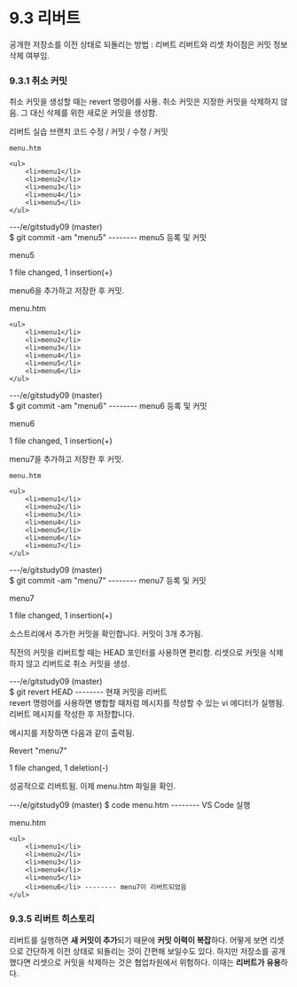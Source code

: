 # 9.3 리버트
공개한 저장소를 이전 상태로 되돌리는 방법 : 리버트 리버트와 리셋 차이점은 커밋 정보 삭제 여부임.

### 9.3.1 취소 커밋
취소 커밋을 생성할 때는 revert 명령어를 사용. 취소 커밋은 지정한 커밋을 삭제하지 않음. 그 대신 삭제를 위한 새로운 커밋을 생성함.



리버트 실습
브랜치 코드 수정 / 커밋 / 수정 / 커밋
```
menu.htm

<ul>
    <li>menu1</li>
    <li>menu2</li>
    <li>menu3</li>
    <li>menu4</li>
    <li>menu5</li>
</ul>
```

---/e/gitstudy09 (master)    
$ git commit -am "menu5" -------- menu5 등록 및 커밋     

menu5    

 1 file changed, 1 insertion(+)    
 
menu6을 추가하고 저장한 후 커밋.    


menu.htm    

```
<ul>
    <li>menu1</li>
    <li>menu2</li>
    <li>menu3</li>
    <li>menu4</li>
    <li>menu5</li>
    <li>menu6</li>
</ul>
```
---/e/gitstudy09 (master)   
$ git commit -am "menu6" -------- menu6 등록 및 커밋    

 menu6    

 1 file changed, 1 insertion(+)    
 
menu7을 추가하고 저장한 후 커밋.    

```
menu.htm

<ul>
    <li>menu1</li>
    <li>menu2</li>
    <li>menu3</li>
    <li>menu4</li>
    <li>menu5</li>
    <li>menu6</li>
    <li>menu7</li>
</ul>
```

---/e/gitstudy09 (master)   
$ git commit -am "menu7" -------- menu7 등록 및 커밋    

 menu7    

 1 file changed, 1 insertion(+)    
 
소스트리에서 추가한 커밋을 확인합니다. 커밋이 3개 추가됨.    




직전의 커밋을 리버트할 때는 HEAD 포인터를 사용하면 편리함. 리셋으로 커밋을 삭제하지 않고 리버트로 취소 커밋을 생성.   

---/e/gitstudy09 (master)   
$ git revert HEAD -------- 현재 커밋을 리버트   
revert 명령어를 사용하면 병합할 때처럼 메시지를 작성할 수 있는 vi 에디터가 실행됨. 리버트 메시지를 작성한 후 저장합니다.   



메시지를 저장하면 다음과 같이 출력됨.   

 Revert "menu7"    
 
 1 file changed, 1 deletion(-)    
 
성공적으로 리버트됨. 이제 menu.htm 파일을 확인.     



---/e/gitstudy09 (master)
$ code menu.htm -------- VS Code 실행    

menu.htm 

```
<ul>
    <li>menu1</li>
    <li>menu2</li>
    <li>menu3</li>
    <li>menu4</li>
    <li>menu5</li>
    <li>menu6</li> -------- menu7이 리버트되었음
</ul>
```

### 9.3.5 리버트 히스토리 

리버트를 실행하면 **새 커밋이 추가**되기 때문에 **커밋 이력이 복잡**하다. 어떻게 보면 리셋으로 간단하게 이전 상태로 되돌리는 것이 간편해 보일수도 있다. 하지만 저장소를 공개했다면 리셋으로 커밋을 삭제하는 것은 협업차원에서 위험하다. 이때는 **리버트가 유용**하다.
